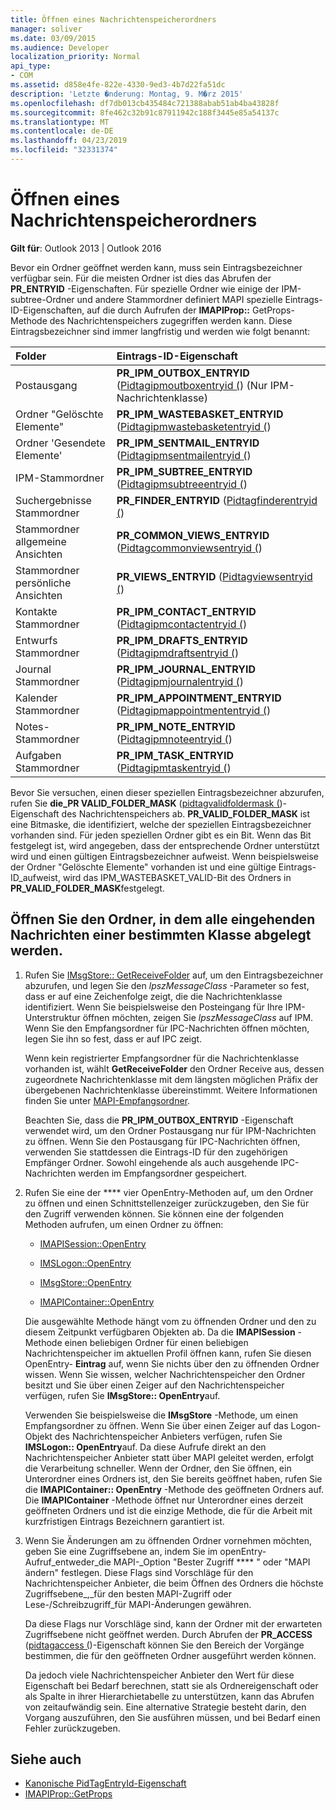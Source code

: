 ```yaml
---
title: Öffnen eines Nachrichtenspeicherordners
manager: soliver
ms.date: 03/09/2015
ms.audience: Developer
localization_priority: Normal
api_type:
- COM
ms.assetid: d858e4fe-822e-4330-9ed3-4b7d22fa51dc
description: 'Letzte �nderung: Montag, 9. M�rz 2015'
ms.openlocfilehash: df7db013cb435484c721388abab51ab4ba43828f
ms.sourcegitcommit: 8fe462c32b91c87911942c188f3445e85a54137c
ms.translationtype: MT
ms.contentlocale: de-DE
ms.lasthandoff: 04/23/2019
ms.locfileid: "32331374"
---
```

# <a name="opening-a-message-store-folder"></a>Öffnen eines Nachrichtenspeicherordners

**Gilt für**: Outlook 2013 | Outlook 2016 
  
Bevor ein Ordner geöffnet werden kann, muss sein Eintragsbezeichner verfügbar sein. Für die meisten Ordner ist dies das Abrufen der **PR_ENTRYID** -Eigenschaften. Für spezielle Ordner wie einige der IPM-subtree-Ordner und andere Stammordner definiert MAPI spezielle Eintrags-ID-Eigenschaften, auf die durch Aufrufen der **IMAPIProp::** GetProps-Methode des Nachrichtenspeichers zugegriffen werden kann. Diese Eintragsbezeichner sind immer langfristig und werden wie folgt benannt: 
  
|**Folder**|**Eintrags-ID-Eigenschaft**|
|:-----|:-----|
|Postausgang  <br/> |**PR_IPM_OUTBOX_ENTRYID** ([Pidtagipmoutboxentryid (](pidtagipmoutboxentryid-canonical-property.md)) (Nur IPM-Nachrichtenklasse)  <br/> |
|Ordner "Gelöschte Elemente"  <br/> |**PR_IPM_WASTEBASKET_ENTRYID** ([Pidtagipmwastebasketentryid (](pidtagipmwastebasketentryid-canonical-property.md))  <br/> |
|Ordner 'Gesendete Elemente'  <br/> |**PR_IPM_SENTMAIL_ENTRYID** ([Pidtagipmsentmailentryid (](pidtagipmsentmailentryid-canonical-property.md))  <br/> |
|IPM-Stammordner  <br/> |**PR_IPM_SUBTREE_ENTRYID** ([Pidtagipmsubtreeentryid (](pidtagipmsubtreeentryid-canonical-property.md))  <br/> |
|Suchergebnisse Stammordner  <br/> |**PR_FINDER_ENTRYID** ([Pidtagfinderentryid (](pidtagfinderentryid-canonical-property.md))  <br/> |
|Stammordner allgemeine Ansichten  <br/> |**PR_COMMON_VIEWS_ENTRYID** ([Pidtagcommonviewsentryid (](pidtagcommonviewsentryid-canonical-property.md))  <br/> |
|Stammordner persönliche Ansichten  <br/> |**PR_VIEWS_ENTRYID** ([Pidtagviewsentryid (](pidtagviewsentryid-canonical-property.md))  <br/> |
|Kontakte Stammordner  <br/> |**PR_IPM_CONTACT_ENTRYID** ([Pidtagipmcontactentryid (](pidtagipmcontactentryid-canonical-property.md))  <br/> |
|Entwurfs Stammordner  <br/> |**PR_IPM_DRAFTS_ENTRYID** ([Pidtagipmdraftsentryid (](pidtagipmdraftsentryid-canonical-property.md))  <br/> |
|Journal Stammordner  <br/> |**PR_IPM_JOURNAL_ENTRYID** ([Pidtagipmjournalentryid (](pidtagipmjournalentryid-canonical-property.md))  <br/> |
|Kalender Stammordner  <br/> |**PR_IPM_APPOINTMENT_ENTRYID** ([Pidtagipmappointmententryid (](pidtagipmappointmententryid-canonical-property.md))  <br/> |
|Notes-Stammordner  <br/> |**PR_IPM_NOTE_ENTRYID** ([Pidtagipmnoteentryid (](pidtagipmnoteentryid-canonical-property.md))  <br/> |
|Aufgaben Stammordner  <br/> |**PR_IPM_TASK_ENTRYID** ([Pidtagipmtaskentryid (](pidtagipmtaskentryid-canonical-property.md))  <br/> |
   
Bevor Sie versuchen, einen dieser speziellen Eintragsbezeichner abzurufen, rufen Sie **die\_PR VALID_FOLDER_MASK** ([pidtagvalidfoldermask (](pidtagvalidfoldermask-canonical-property.md))-Eigenschaft des Nachrichtenspeichers ab. **PR\_VALID_FOLDER_MASK** ist eine Bitmaske, die identifiziert, welche der speziellen Eintragsbezeichner vorhanden sind. Für jeden speziellen Ordner gibt es ein Bit. Wenn das Bit festgelegt ist, wird angegeben, dass der entsprechende Ordner unterstützt wird und einen gültigen Eintragsbezeichner aufweist. Wenn beispielsweise der Ordner "Gelöschte Elemente" vorhanden ist und eine gültige Eintrags-ID\_aufweist, wird das IPM_WASTEBASKET_VALID-Bit des Ordners in **PR_VALID_FOLDER_MASK**festgelegt. 
  
## <a name="open-the-folder-where-all-incoming-messages-of-a-particular-class-are-placed"></a>Öffnen Sie den Ordner, in dem alle eingehenden Nachrichten einer bestimmten Klasse abgelegt werden.
  
1. Rufen Sie [IMsgStore:: GetReceiveFolder](imsgstore-getreceivefolder.md) auf, um den Eintragsbezeichner abzurufen, und legen Sie den _lpszMessageClass_ -Parameter so fest, dass er auf eine Zeichenfolge zeigt, die die Nachrichtenklasse identifiziert. Wenn Sie beispielsweise den Posteingang für Ihre IPM-Unterstruktur öffnen möchten, zeigen Sie _lpszMessageClass_ auf IPM. Wenn Sie den Empfangsordner für IPC-Nachrichten öffnen möchten, legen Sie ihn so fest, dass er auf IPC zeigt. 

   Wenn kein registrierter Empfangsordner für die Nachrichtenklasse vorhanden ist, wählt **GetReceiveFolder** den Ordner Receive aus, dessen zugeordnete Nachrichtenklasse mit dem längsten möglichen Präfix der übergebenen Nachrichtenklasse übereinstimmt. Weitere Informationen finden Sie unter [MAPI-Empfangsordner](mapi-receive-folders.md). 
   
   Beachten Sie, dass die **PR_IPM_OUTBOX_ENTRYID** -Eigenschaft verwendet wird, um den Ordner Postausgang nur für IPM-Nachrichten zu öffnen. Wenn Sie den Postausgang für IPC-Nachrichten öffnen, verwenden Sie stattdessen die Eintrags-ID für den zugehörigen Empfänger Ordner. Sowohl eingehende als auch ausgehende IPC-Nachrichten werden im Empfangsordner gespeichert. 
    
2. Rufen Sie eine der **** vier OpenEntry-Methoden auf, um den Ordner zu öffnen und einen Schnittstellenzeiger zurückzugeben, den Sie für den Zugriff verwenden können. Sie können eine der folgenden Methoden aufrufen, um einen Ordner zu öffnen: 
    
   - [IMAPISession::OpenEntry](imapisession-openentry.md)
    
   - [IMSLogon::OpenEntry](imslogon-openentry.md)
    
   - [IMsgStore::OpenEntry](imsgstore-openentry.md)
    
   - [IMAPIContainer::OpenEntry](imapicontainer-openentry.md)
    
   Die ausgewählte Methode hängt vom zu öffnenden Ordner und den zu diesem Zeitpunkt verfügbaren Objekten ab. Da die **IMAPISession** -Methode einen beliebigen Ordner für einen beliebigen Nachrichtenspeicher im aktuellen Profil öffnen kann, rufen Sie diesen OpenEntry- **Eintrag** auf, wenn Sie nichts über den zu öffnenden Ordner wissen. Wenn Sie wissen, welcher Nachrichtenspeicher den Ordner besitzt und Sie über einen Zeiger auf den Nachrichtenspeicher verfügen, rufen Sie **IMsgStore:: OpenEntry**auf. 
    
   Verwenden Sie beispielsweise die **IMsgStore** -Methode, um einen Empfangsordner zu öffnen. Wenn Sie über einen Zeiger auf das Logon-Objekt des Nachrichtenspeicher Anbieters verfügen, rufen Sie **IMSLogon:: OpenEntry**auf. Da diese Aufrufe direkt an den Nachrichtenspeicher Anbieter statt über MAPI geleitet werden, erfolgt die Verarbeitung schneller. Wenn der Ordner, den Sie öffnen, ein Unterordner eines Ordners ist, den Sie bereits geöffnet haben, rufen Sie die **IMAPIContainer:: OpenEntry** -Methode des geöffneten Ordners auf. Die **IMAPIContainer** -Methode öffnet nur Unterordner eines derzeit geöffneten Ordners und ist die einzige Methode, die für die Arbeit mit kurzfristigen Eintrags Bezeichnern garantiert ist. 
    
3. Wenn Sie Änderungen am zu öffnenden Ordner vornehmen möchten, geben Sie eine Zugriffsebene an, indem Sie im openEntry-Aufruf\_entweder\_die MAPI-\_Option "Bester Zugriff **** " oder "MAPI ändern" festlegen. Diese Flags sind Vorschläge für den Nachrichtenspeicher Anbieter, die beim Öffnen des Ordners die höchste Zugriffsebene\_,\_für den besten MAPI-Zugriff oder Lese-/Schreibzugriff\_für MAPI-Änderungen gewähren. 

   Da diese Flags nur Vorschläge sind, kann der Ordner mit der erwarteten Zugriffsebene nicht geöffnet werden. Durch Abrufen der **PR_ACCESS** ([pidtagaccess (](pidtagaccess-canonical-property.md))-Eigenschaft können Sie den Bereich der Vorgänge bestimmen, die für den geöffneten Ordner ausgeführt werden können. 
    
   Da jedoch viele Nachrichtenspeicher Anbieter den Wert für diese Eigenschaft bei Bedarf berechnen, statt sie als Ordnereigenschaft oder als Spalte in ihrer Hierarchietabelle zu unterstützen, kann das Abrufen von zeitaufwändig sein. Eine alternative Strategie besteht darin, den Vorgang auszuführen, den Sie ausführen müssen, und bei Bedarf einen Fehler zurückzugeben.
    
## <a name="see-also"></a>Siehe auch

- [Kanonische PidTagEntryId-Eigenschaft](pidtagentryid-canonical-property.md) 
- [IMAPIProp::GetProps](imapiprop-getprops.md)

